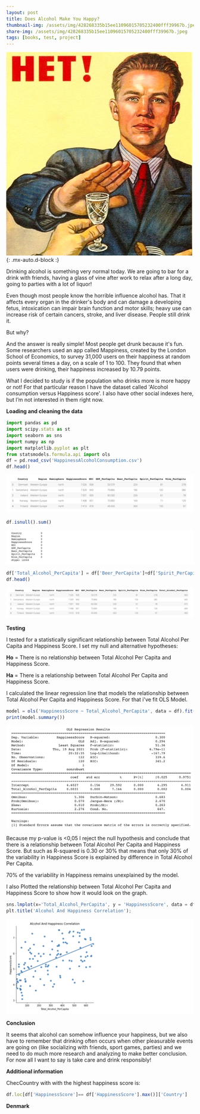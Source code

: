 ```yaml
---
layout: post
title: Does Alcohol Make You Happy?
thumbnail-img: /assets/img/428268335b15ee11096015705232400fff39967b.jpeg
share-img: /assets/img/428268335b15ee11096015705232400fff39967b.jpeg
tags: [books, test, project]
---
```

![pic1](https://raw.githubusercontent.com/Katerynapass/kateryna_pass.github.io/master/assets/img/Say-no-to-alcohol.jpeg){: .mx-auto.d-block :}
   
   
   Drinking alcohol is something very normal today. We are going to bar for a drink with friends, having a glass of vine after work to relax after a long day, going to parties with a lot of liquor!
   
   Even though most people know the horrible influence alcohol has. That it affects every organ in the drinker's body and can damage a developing fetus, intoxication can impair brain function and motor skills; heavy use can increase risk of certain cancers, stroke, and liver disease. People still drink it.
   
   But why?
   
   And the answer is really simple! Most people get drunk because it's fun. Some researchers used an app called Mappiness, created by the London School of Economics, to survey 31,000 users on their happiness at random points several times a day, on a scale of 1 to 100. They found that when users were drinking, their happiness increased by 10.79 points.
   
   What I decided to study is if the population who drinks more is more happy or not!
   For that particular reason I have the dataset called 'Alcohol consumption versus Happiness score'. I also have other social indexes here, but I’m not interested in them right now.
  
  **Loading and cleaning the data**
   ```javascript
import pandas as pd
import scipy.stats as st
import seaborn as sns
import numpy as np
import matplotlib.pyplot as plt
from statsmodels.formula.api import ols
df = pd.read_csv('HappinessAlcoholConsumption.csv')
df.head()
``` 
  ![pic1](https://raw.githubusercontent.com/Katerynapass/kateryna_pass.github.io/master/assets/img/pic1_.png)
   ```javascript
df.isnull().sum()
``` 
 ![pic2](https://raw.githubusercontent.com/Katerynapass/kateryna_pass.github.io/master/assets/img/pic__.png)
  
  ```javascript
df['Total_Alcohol_PerCapita'] = df['Beer_PerCapita']+df['Spirit_PerCapita']+df['Wine_PerCapita']
df.head()
``` 
![pic2](https://raw.githubusercontent.com/Katerynapass/kateryna_pass.github.io/master/assets/img/pic2_.png)

  **Testing**
  
  I tested for a statistically significant relationship between Total Alcohol Per Capita and Happiness Score. I set my null and alternative hypotheses:
  
  
 **Ho** = There is no relationship between Total Alcohol Per Capita and Happiness Score.
 
 **Ha** = There is a relationship between Total Alcohol Per Capita and Happiness Score.
 
I calculated the linear regression line that models the relationship between Total Alcohol Per Capita and Happiness Score. For that i've fit OLS Model.

```javascript
model = ols('HappinessScore ~ Total_Alcohol_PerCapita', data = df).fit()
print(model.summary())
```
 ![pic3](https://raw.githubusercontent.com/Katerynapass/kateryna_pass.github.io/master/assets/img/pic3.png)
 
 Because my p-value is <0,05 I reject the null hypothesis and conclude that there is a relationship between Total Alcohol Per Capita and Happiness Score.
 But such as R-squared is 0.30 or 30% that means that only 30% of the variability in Happiness Score is explained by difference in Total Alcohol Per Capita.
 
 70% of the variability in Happiness remains unexplained by the model. 
 
 I also Plotted the relationship between Total Alcohol Per Capita and Happiness Score to show how it would look on the graph.
 ```javascript
sns.lmplot(x='Total_Alcohol_PerCapita', y = 'HappinessScore', data = df, ci=None);
plt.title('Alcohol And Happiness Correlation');
```
![pic3](https://raw.githubusercontent.com/Katerynapass/kateryna_pass.github.io/master/assets/img/pic3_.png)
 
 **Conclusion**
 
 It seems that alcohol can somehow influence your happiness, but we also have to remember that drinking often occurs when other pleasurable events are going on (like socializing with friends, sport games, parties) and we need to do much more research and analyzing to make better conclusion. 
For now all I want to say is take care and drink responsibly!
 
**Additional information**

ChecCountry with with the highest happiness score is:

```javascript
df.loc[df['HappinessScore']== df['HappinessScore'].max()]['Country']
```
**Denmark**
